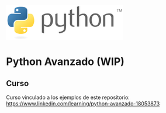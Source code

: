 ![Python Logo](./assets/logo-python.png)

# Python Avanzado (WIP)

## Curso

Curso vinculado a los ejemplos de este repositorio: https://www.linkedin.com/learning/python-avanzado-18053873